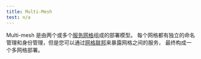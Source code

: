 ```yaml
---
title: Multi-Mesh
test: n/a
---
```


Multi-mesh 是由两个或多个[服务网格](/zh/docs/reference/glossary/#service-mesh)组成的部署模型。
每个网格都有独立的命名管理和身份管理，但是您可以通过[网格联邦](/zh/docs/reference/glossary/#mesh-federation)来暴露网格之间的服务，
最终构成一个多网格部署。
